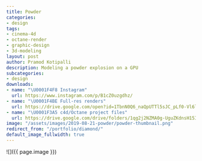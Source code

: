 ```yaml
---
title: Powder
categories:
- design
tags:
- cinema-4d
- octane-render
- graphic-design
- 3d-modeling
layout: post
author: Pramod Kotipalli
description: Modeling a powder explosion on a GPU
subcategories:
- design
downloads:
- name: "\U0001F4F8 Instagram"
  url: https://www.instagram.com/p/B1cZ0uzgdhz/
- name: "\U0001F4BE Full-res renders"
  url: https://drive.google.com/open?id=1TbnN0Q6_naQpUTTl5sJC_pLf0-Vl6lQf
- name: "\U0001F3A5 c4d/Octane project files"
  url: https://drive.google.com/drive/folders/1qg2j2NZMA0g-UguZKdnsH15IfK4g-g55?usp=sharing
image: "/assets/images/2019-08-21-powder/powder-thumbnail.png"
redirect_from: "/portfolio/diamond/"
default_image_fullwidth: true
---
```


![]({{ page.image }})
